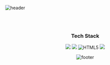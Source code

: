 ![header](https://capsule-render.vercel.app/api?type=waving&color=gradient&height=300&section=header&text=ldh7228&fontAlignY=40&fontSize=100&animation=twinkling)

<!--
**eastcopper/eastcopper** is a ✨ _special_ ✨ repository because its `README.md` (this file) appears on your GitHub profile.

Here are some ideas to get you started:

- 🔭 I’m currently working on ...
- 🌱 I’m currently learning ...
- 👯 I’m looking to collaborate on ...
- 🤔 I’m looking for help with ...
- 💬 Ask me about ...
- 📫 How to reach me: ...
- 😄 Pronouns: ...
- ⚡ Fun fact: ...
-->
<div align="center">

<br /><br />
  <h3>Tech Stack</h3>
  <div class="stack">
  
<a href="#"><img src="https://img.shields.io/badge/JavaScript-F7DF1E?style=flat&logo=JavaScript&logoColor=black"/></a>
<a href="#"><img src="https://img.shields.io/badge/CSS-1572B6?style=flat&logo=CSS3&logoColor=white"/></a>
![HTML5](https://img.shields.io/badge/HTML5-E34F26?style=flat-square&logo=HTML5&logoColor=FFFFFF)
<a href="#"><img src="https://img.shields.io/badge/HTML5-E34F26?style=flat&logo=HTML5&logoColor=white"/></a>
    </div>
  
 ![footer](https://capsule-render.vercel.app/api?section=footer&type=waving&color=e2e4e3&height=130)
